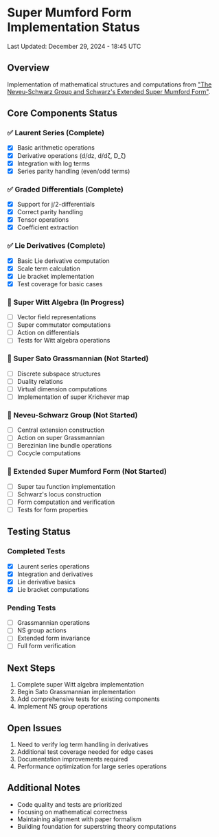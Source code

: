 # Super Mumford Form Implementation Status

Last Updated: December 29, 2024 - 18:45 UTC

## Overview
Implementation of mathematical structures and computations from ["The Neveu-Schwarz Group and Schwarz's Extended Super Mumford Form"](https://arxiv.org/pdf/2412.18585).

## Core Components Status

### ✅ Laurent Series (Complete)
- [x] Basic arithmetic operations 
- [x] Derivative operations (d/dz, d/dζ, D_ζ)
- [x] Integration with log terms
- [x] Series parity handling (even/odd terms)

### ✅ Graded Differentials (Complete)
- [x] Support for j/2-differentials
- [x] Correct parity handling
- [x] Tensor operations
- [x] Coefficient extraction

### ✅ Lie Derivatives (Complete)
- [x] Basic Lie derivative computation
- [x] Scale term calculation  
- [x] Lie bracket implementation
- [x] Test coverage for basic cases

### 🚧 Super Witt Algebra (In Progress)
- [ ] Vector field representations
- [ ] Super commutator computations
- [ ] Action on differentials
- [ ] Tests for Witt algebra operations

### 🔲 Super Sato Grassmannian (Not Started)
- [ ] Discrete subspace structures
- [ ] Duality relations
- [ ] Virtual dimension computations
- [ ] Implementation of super Krichever map

### 🔲 Neveu-Schwarz Group (Not Started)
- [ ] Central extension construction
- [ ] Action on super Grassmannian
- [ ] Berezinian line bundle operations
- [ ] Cocycle computations

### 🔲 Extended Super Mumford Form (Not Started) 
- [ ] Super tau function implementation
- [ ] Schwarz's locus construction
- [ ] Form computation and verification
- [ ] Tests for form properties

## Testing Status

### Completed Tests
- [x] Laurent series operations
- [x] Integration and derivatives
- [x] Lie derivative basics
- [x] Lie bracket computations

### Pending Tests
- [ ] Grassmannian operations
- [ ] NS group actions
- [ ] Extended form invariance
- [ ] Full form verification

## Next Steps

1. Complete super Witt algebra implementation
2. Begin Sato Grassmannian implementation
3. Add comprehensive tests for existing components
4. Implement NS group operations

## Open Issues

1. Need to verify log term handling in derivatives
2. Additional test coverage needed for edge cases
3. Documentation improvements required
4. Performance optimization for large series operations

## Additional Notes

- Code quality and tests are prioritized
- Focusing on mathematical correctness
- Maintaining alignment with paper formalism
- Building foundation for superstring theory computations